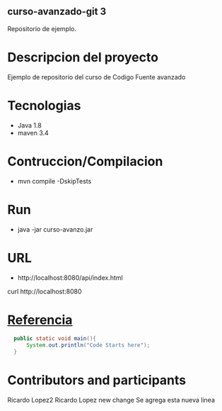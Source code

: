 ## curso-avanzado-git 3
Repositorio de ejemplo.

# Descripcion del proyecto
Ejemplo de repositorio del curso de Codigo Fuente avanzado

# Tecnologias
- Java 1.8
- maven 3.4

# Contruccion/Compilacion
- mvn compile -DskipTests

# Run
- java -jar curso-avanzo.jar

# URL
  - http://localhost:8080/api/index.html
  
  curl http://localhost:8080
  
 # [Referencia](https://github.com/adam-p/markdown-here/wiki/Markdown-Cheatsheet) 
  
 ```java
   public static void main(){
       System.out.println("Code Starts here");
   }
``` 
  
 # Contributors and participants
   Ricardo Lopez2
   Ricardo Lopez
   new change
   Se agrega esta nueva linea

